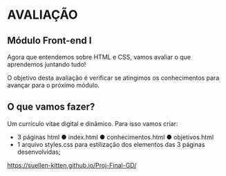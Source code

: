 # AVALIAÇÃO
## Módulo Front-end I

Agora que entendemos sobre HTML e CSS,
vamos avaliar o que aprendemos juntando
tudo!

O objetivo desta avaliação é verificar se
atingimos os conhecimentos para avançar
para o próximo módulo.

## O que vamos fazer?
Um currículo vitae digital e dinâmico.
Para isso vamos criar:

- 3 páginas html
● index.html
● conhecimentos.html
● objetivos.html
- 1 arquivo styles.css para estilização dos
elementos das 3 páginas desenvolvidas;

https://suellen-kitten.github.io/Proj-Final-GD/
